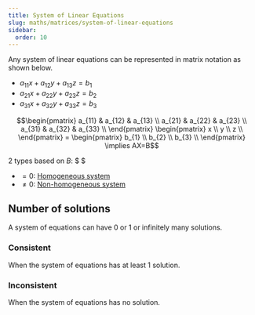 ```yaml
---
title: System of Linear Equations
slug: maths/matrices/system-of-linear-equations
sidebar:
  order: 10
---
```


Any system of linear equations can be represented in matrix notation as shown
below.

- $a_{11}x+a_{12}y+a_{13}z=b_1$
- $a_{21}x+a_{22}y+a_{23}z=b_2$
- $a_{31}x+a_{32}y+a_{33}z=b_3$

```math
\begin{pmatrix}
a_{11} & a_{12} & a_{13} \\
a_{21} & a_{22} & a_{23} \\
a_{31} & a_{32} & a_{33} \\
\end{pmatrix}
\begin{pmatrix}
x \\
y \\
z \\
\end{pmatrix}
=
\begin{pmatrix}
b_{1} \\
b_{2} \\
b_{3} \\
\end{pmatrix}
\implies
AX=B
```

2 types based on $B$: $ $

- $=0$: [Homogeneous system](/maths/matrices/homogenous-systems/)
- $\neq0$: [Non-homogeneous system](/maths/matrices/non-homogenous-systems/)

## Number of solutions

A system of equations can have 0 or 1 or infinitely many solutions.

### Consistent

When the system of equations has at least 1 solution.

### Inconsistent

When the system of equations has no solution.
